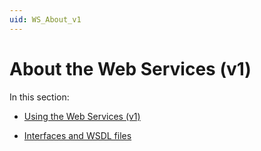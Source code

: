 ```yaml
---
uid: WS_About_v1
---
```


# About the Web Services (v1)

In this section:

- [Using the Web Services (v1)](xref:Using_the_Web_Services_v1)

- [Interfaces and WSDL files](xref:Interfaces_and_WSDL_files)
